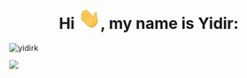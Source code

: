 <h1 align="center">Hi <img src="https://raw.githubusercontent.com/ABSphreak/ABSphreak/master/gifs/Hi.gif" width="40px" />, my name is Yidir:</h1>
<p align="left"> <img src="https://komarev.com/ghpvc/?username=yidirk" alt="yidirk" /> </p>
<img src="https://github-readme-stats.vercel.app/api?username=yidirk&show_icons=true&hide_border=true&theme=radical"/>
